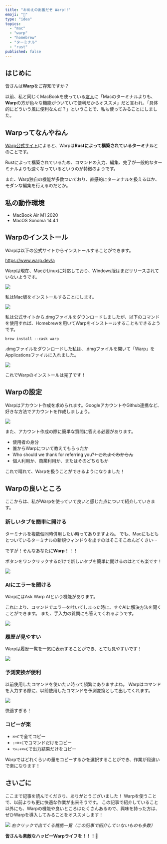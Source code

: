 ```yaml
---
title: "おめえの出番だぞ Warp!!"
emoji: "🍚"
type: "idea"
topics:
  - "mac"
  - "warp"
  - "homebrew"
  - "ターミナル"
  - "rust"
published: false
---
```


## はじめに

皆さんは**Warp**をご存知ですか？

以前、私と同じくMacBookを使っている[友人](https://zenn.dev/niyu)に「Macのターミナルよりも、**Warp**の方が色々な機能がついていて便利だからオススメ」だと言われ、「具体的にどういう風に便利なんだ？」ということで、私も使ってみることにしました。

## Warpってなんやねん

[Warp公式サイト](https://www.warp.dev/a)によると、Warpは**Rustによって構築されているターミナル**とのことです。

Rustによって構築されているため、コマンドの入力、編集、完了が一般的なターミナルよりも速くなっているというのが特徴のようです。

また、Warp独自の機能が多数ついており、直感的にターミナルを扱えるほか、モダンな編集を行えるのだとか。

## 私の動作環境

- MacBook Air M1 2020
- MacOS Sonoma 14.4.1

## Warpのインストール

Warpは以下の公式サイトからインストールすることができます。

https://www.warp.dev/a

Warpは現在、MacかLinuxに対応しており、Windows版はまだリリースされていないようです。

![](/images/sankaku11/warp1.png)

私はMac版をインストールすることにします。

![](/images/sankaku11/warp2.png)

私は公式サイトから.dmgファイルをダウンロードしましたが、以下のコマンドを使用すれば、Homebrewを用いてWarpをインストールすることもできるようです。

```
brew install --cask warp
```

.dmgファイルをダウンロードした私は、.dmgファイルを開いて「Warp」をApplicationsファイルに入れました。

![](/images/sankaku11/warp3.png)

これでWarpのインストールは完了です！

## Warpの設定

Warpはアカウント作成を求められます。GoogleアカウントやGithub連携など、好きな方法でアカウントを作成しましょう。

![](/images/sankaku11/warp4.png)

また、アカウント作成の際に簡単な質問に答える必要があります。
- 使用者の身分
- 誰からWarpについて教えてもらったか
- Who should we thank for referring you?←~~これよくわからん~~
- 個人利用か、商業利用か、またはそのどちらもか

これで晴れて、Warpを扱うことができるようになりました！

## Warpの良いところ

ここからは、私がWarpを使っていて良いと感じた点について紹介していきます。

### 新しいタブを簡単に開ける

ターミナルを複数個同時併用したい時ってありますよね。
でも、Macにもともとついているターミナルの新規ウィンドウを出すのはそこそこめんどくさい⋯

ですが！そんなあなたに**Warp**！！！

ボタンをワンクリックするだけで新しいタブを簡単に開けるのはとても楽です！

![](/images/sankaku11/warp7.png)

### AIにエラーを聞ける

WarpにはAsk Warp AIという機能があります。

これにより、コマンドでエラーを吐いてしまった時に、すぐAIに解決方法を聞くことができます。
また、手入力の質問にも答えてくれるようです。

![](/images/sankaku11/warp8.png)

### 履歴が見やすい

Warpは履歴一覧を一気に表示することができ、とても見やすいです！

![](/images/sankaku11/warp9.png)

### 予測変換が便利

以前使用したコマンドを使いたい時って頻繁にありますよね。
Warpはコマンドを入力する際に、以前使用したコマンドを予測変換として出してくれます。

![](/images/sankaku11/warp10.png)

快適すぎる！

### コピーが楽

- `⌘+C`で全てコピー
- `⇧+⌘+C`でコマンドだけをコピー
- `⌥+⇧+⌘+C`で出力結果だけをコピー

Warpではどれくらいの量をコピーするかを選択することができ、作業が段違いで楽になります！

## さいごに
ここまで記事を読んでくださり、ありがとうございました！
Warpを使うことで、以前よりも更に快適な作業が出来そうです。
この記事で紹介していること以外にも、Warpの機能や良いところはたくさんあるので、興味を持った方は、ぜひWarpを導入してみることをオススメします！

![](/images/sankaku11/warp5.png)
*右クリックで出てくる機能一覧（この記事で紹介していないものも多数）*

**皆さんも素敵なハッピーWarpライフを！！！🌸**
